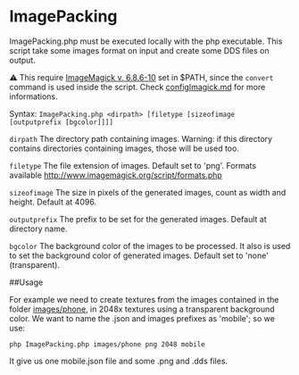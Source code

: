 ImagePacking
============

ImagePacking.php must be executed locally with the php executable.
This script take some images format on input and create some DDS files on output.

:warning: This require [ImageMagick v. 6.8.6-10](http://ftp.sunet.se/pub/multimedia/graphics/ImageMagick/binaries/ "ImageMagick v.6.8.6-10 Download page") set in $PATH, since the `convert` command is used inside the script. Check [configImagick.md](https://github.com/Magador/ImagePacking/blob/master/configImagick.md) for more informations.


Syntax: `ImagePacking.php <dirpath> [filetype [sizeofimage [outputprefix [bgcolor]]]]`

`dirpath`
The directory path containing images. Warning: if this directory contains directories containing images, those will be used too.

`filetype`
The file extension of images. Default set to 'png'. Formats available http://www.imagemagick.org/script/formats.php

`sizeofimage`
The size in pixels of the generated images, count as width and height. Default at 4096.

`outputprefix`
The prefix to be set for the generated images. Default at directory name.

`bgcolor`
The background color of the images to be processed. It also is used to set the background color of generated images. Default set to 'none' (transparent).

##Usage

For example we need to create textures from the images contained in the folder [images/phone](https://github.com/Magador/ImagePacking/tree/master/images/phone), in 2048x textures using a transparent background color. We want to name the .json and images prefixes as 'mobile'; so we use:

`php ImagePacking.php images/phone png 2048 mobile`

It give us one mobile.json file and some .png and .dds files.
